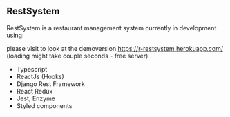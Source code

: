 ## RestSystem

RestSystem is a restaurant management system currently in development using:

please visit to look at the demoversion https://r-restsystem.herokuapp.com/ (loading might take couple seconds - free server)

- Typescript
- ReactJs (Hooks)
- Django Rest Framework
- React Redux
- Jest, Enzyme
- Styled components
